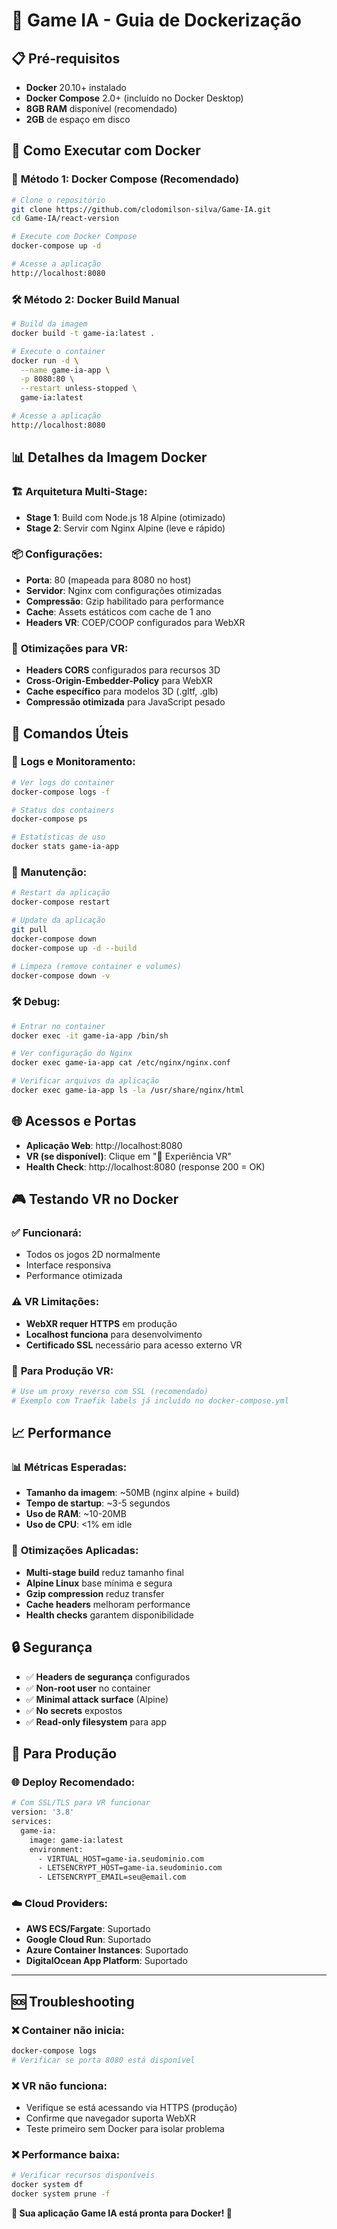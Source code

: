 # 🐳 Game IA - Guia de Dockerização

## 📋 Pré-requisitos

- **Docker** 20.10+ instalado
- **Docker Compose** 2.0+ (incluído no Docker Desktop)
- **8GB RAM** disponível (recomendado)
- **2GB** de espaço em disco

## 🚀 Como Executar com Docker

### 🔧 **Método 1: Docker Compose (Recomendado)**

```bash
# Clone o repositório
git clone https://github.com/clodomilson-silva/Game-IA.git
cd Game-IA/react-version

# Execute com Docker Compose
docker-compose up -d

# Acesse a aplicação
http://localhost:8080
```

### 🛠️ **Método 2: Docker Build Manual**

```bash
# Build da imagem
docker build -t game-ia:latest .

# Execute o container
docker run -d \
  --name game-ia-app \
  -p 8080:80 \
  --restart unless-stopped \
  game-ia:latest

# Acesse a aplicação
http://localhost:8080
```

## 📊 **Detalhes da Imagem Docker**

### 🏗️ **Arquitetura Multi-Stage:**
- **Stage 1**: Build com Node.js 18 Alpine (otimizado)
- **Stage 2**: Servir com Nginx Alpine (leve e rápido)

### 📦 **Configurações:**
- **Porta**: 80 (mapeada para 8080 no host)
- **Servidor**: Nginx com configurações otimizadas
- **Compressão**: Gzip habilitado para performance
- **Cache**: Assets estáticos com cache de 1 ano
- **Headers VR**: COEP/COOP configurados para WebXR

### 🎯 **Otimizações para VR:**
- **Headers CORS** configurados para recursos 3D
- **Cross-Origin-Embedder-Policy** para WebXR
- **Cache específico** para modelos 3D (.gltf, .glb)
- **Compressão otimizada** para JavaScript pesado

## 🔧 **Comandos Úteis**

### 📝 **Logs e Monitoramento:**
```bash
# Ver logs do container
docker-compose logs -f

# Status dos containers
docker-compose ps

# Estatísticas de uso
docker stats game-ia-app
```

### 🔄 **Manutenção:**
```bash
# Restart da aplicação
docker-compose restart

# Update da aplicação
git pull
docker-compose down
docker-compose up -d --build

# Limpeza (remove container e volumes)
docker-compose down -v
```

### 🛠️ **Debug:**
```bash
# Entrar no container
docker exec -it game-ia-app /bin/sh

# Ver configuração do Nginx
docker exec game-ia-app cat /etc/nginx/nginx.conf

# Verificar arquivos da aplicação
docker exec game-ia-app ls -la /usr/share/nginx/html
```

## 🌐 **Acessos e Portas**

- **Aplicação Web**: http://localhost:8080
- **VR (se disponível)**: Clique em "🥽 Experiência VR"
- **Health Check**: http://localhost:8080 (response 200 = OK)

## 🎮 **Testando VR no Docker**

### ✅ **Funcionará:**
- Todos os jogos 2D normalmente
- Interface responsiva
- Performance otimizada

### ⚠️ **VR Limitações:**
- **WebXR requer HTTPS** em produção
- **Localhost funciona** para desenvolvimento
- **Certificado SSL** necessário para acesso externo VR

### 🔐 **Para Produção VR:**
```bash
# Use um proxy reverso com SSL (recomendado)
# Exemplo com Traefik labels já incluído no docker-compose.yml
```

## 📈 **Performance**

### 📊 **Métricas Esperadas:**
- **Tamanho da imagem**: ~50MB (nginx alpine + build)
- **Tempo de startup**: ~3-5 segundos
- **Uso de RAM**: ~10-20MB
- **Uso de CPU**: <1% em idle

### 🚀 **Otimizações Aplicadas:**
- **Multi-stage build** reduz tamanho final
- **Alpine Linux** base mínima e segura
- **Gzip compression** reduz transfer
- **Cache headers** melhoram performance
- **Health checks** garantem disponibilidade

## 🔒 **Segurança**

- ✅ **Headers de segurança** configurados
- ✅ **Non-root user** no container
- ✅ **Minimal attack surface** (Alpine)
- ✅ **No secrets** expostos
- ✅ **Read-only filesystem** para app

## 🎯 **Para Produção**

### 🌐 **Deploy Recomendado:**
```bash
# Com SSL/TLS para VR funcionar
version: '3.8'
services:
  game-ia:
    image: game-ia:latest
    environment:
      - VIRTUAL_HOST=game-ia.seudominio.com
      - LETSENCRYPT_HOST=game-ia.seudominio.com
      - LETSENCRYPT_EMAIL=seu@email.com
```

### ☁️ **Cloud Providers:**
- **AWS ECS/Fargate**: Suportado
- **Google Cloud Run**: Suportado
- **Azure Container Instances**: Suportado
- **DigitalOcean App Platform**: Suportado

---

## 🆘 **Troubleshooting**

### ❌ **Container não inicia:**
```bash
docker-compose logs
# Verificar se porta 8080 está disponível
```

### ❌ **VR não funciona:**
- Verifique se está acessando via HTTPS (produção)
- Confirme que navegador suporta WebXR
- Teste primeiro sem Docker para isolar problema

### ❌ **Performance baixa:**
```bash
# Verificar recursos disponíveis
docker system df
docker system prune -f
```

**🐳 Sua aplicação Game IA está pronta para Docker! 🚀**